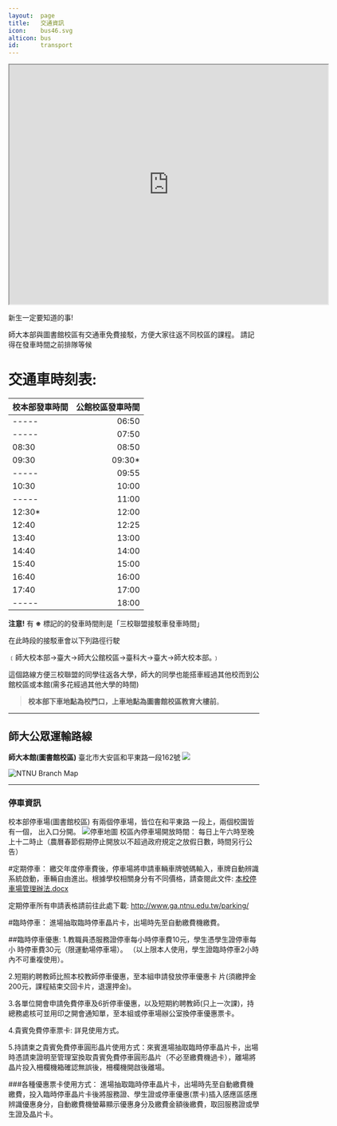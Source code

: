 ```yaml
---
layout:  page
title:   交通資訊
icon:    bus46.svg
alticon: bus
id:      transport
---
```


<iframe src="https://www.google.com/maps/d/u/0/embed?mid=zRos_7YRoPcM.kqo-P9poGfdM" width="640" height="480"></iframe>

新生一定要知道的事!

師大本部與圖書館校區有交通車免費接駁，方便大家往返不同校區的課程。
請記得在發車時間之前排隊等候

#  交通車時刻表:

| 校本部發車時間| 公館校區發車時間|
| :------------ |---------------:|
| -----  | 06:50  |
| -----  | 07:50  |
| 08:30  | 08:50  |
| 09:30  | 09:30* |
| -----  | 09:55  |
| 10:30  | 10:00  |
| -----  | 11:00  |
| 12:30* | 12:00  |
| 12:40  | 12:25  |
| 13:40  | 13:00  |
| 14:40  | 14:00  |
| 15:40  | 15:00  |
| 16:40  | 16:00  |
| 17:40  | 17:00  |
| -----  | 18:00  |


**注意!**  有 **※** 標記的的發車時間則是「三校聯盟接駁車發車時間」

在此時段的接駁車會以下列路徑行駛

﹝師大校本部→臺大→師大公館校區→臺科大→臺大→師大校本部。﹞

這個路線方便三校聯盟的同學往返各大學，師大的同學也能搭車經過其他校而到公館校區或本館(需多花經過其他大學的時間)

>**校本部下車地點為校門口，上車地點為圖書館校區教育大樓前**。


***

## 師大公眾運輸路線
**師大本館(圖書館校區)**					  臺北市大安區和平東路一段162號
![](https://axjqzg-bn1305.files.1drv.com/y3m1fbzTF8P-nd7i8pQG-eY_js-itZENwrEJZoPYPyPiM-GzAKhflPnaOWGZZVPdLFOf42-t_8MQeYRwZzZxYw8shWN_yarUINyykhBeXynWPhuJguCz0GRf8eYm9Y_64QU_5H6Vt9l3lqkvL8K6che8oi70yC6LQKioTnhQ0SvuSQ/%E5%B8%AB%E5%A4%A7%E6%9C%AC%E9%A4%A8%E4%BA%A4%E9%80%9A%E8%B7%AF%E7%B7%9A.png?psid=1)

![NTNU Branch Map](https://axkbzg-bn1305.files.1drv.com/y3mLXY8UnnvkZgCMmclWcjNCUs7TJiO17yoOqfaxeoG-4webKYNUa5vR5QD-PosYx5NJ63hZYuwBFXYuLVUjJ_A75lrPXZUMOinj17cHFApEqGCjKyVlUc8JmuPD6EkofYj_nfNJV-ljC-97h0csRzJy7U4OVMEHo9FJPfO_rVtDr4/%E5%B8%AB%E5%A4%A7%E5%85%AC%E9%A4%A8%E4%BA%A4%E9%80%9A%E8%B7%AF%E7%B7%9A.png?psid=1)


***
### 停車資訊

校本部停車場(圖書館校區)
有兩個停車場，皆位在和平東路
一段上，兩個校園皆有一個，
出入口分開。
![停車地圖](https://bbkdzg-bn1305.files.1drv.com/y3pZj1wcviDPS4IqzOn-IELcnf5wa8gFe1S7VeB3_K65U_5-heCI8hLA0WpO7t_ghQ8g-wNE4f-GJ65zNOLwtTon05teOwbVkfV_hnhoU_L7ssSkh69gMMP3QTbM3wb7w7aQuqYWvpQEKrzmdHp2CQMrAB6OMJLpHL0vsH3F_hpxdc/%E8%9E%A2%E5%B9%95%E6%93%B7%E5%8F%96%E7%95%AB%E9%9D%A2%20(179).png?psid=1)
校區內停車場開放時間：
每日上午六時至晚上十二時止（農曆春節假期停止開放以不超過政府規定之放假日數，時間另行公告）

#定期停車：
繳交年度停車費後，停車場將申請車輛車牌號碼輸入，車牌自動辨識系統啟動，車輛自由進出。根據學校相關身分有不同價格，請查閱此文件: [本校停車場管理辦法.docx](http://www.ga.ntnu.edu.tw/aff/form/1040616本校停車場管理辦法.docx)

定期停車所有申請表格請前往此處下載: http://www.ga.ntnu.edu.tw/parking/


#臨時停車：
進場抽取臨時停車晶片卡，出場時先至自動繳費機繳費。

##臨時停車優惠:
1.教職員憑服務證停車每小時停車費10元，學生憑學生證停車每小
時停車費30元（限運動場停車場）。 （以上限本人使用，學生證臨時停車2小時內不可重複使用）。

2.短期約聘教師比照本校教師停車優惠，至本組申請發放停車優惠卡
片(須繳押金200元，課程結束交回卡片，退還押金)。

3.各單位開會申請免費停車及6折停車優惠，以及短期約聘教師(只上一次課)，持總務處核可並用印之開會通知單，至本組或停車場辦公室換停車優惠票卡。

4.貴賓免費停車票卡: 詳見使用方式。

5.持請柬之貴賓免費停車圓形晶片使用方式：來賓進場抽取臨時停車晶片卡，出場時憑請柬證明至管理室換取貴賓免費停車圓形晶片（不必至繳費機過卡），離場將晶片投入柵欄機箱確認無誤後，柵欄機開啟後離場。

###各種優惠票卡使用方式：
進場抽取臨時停車晶片卡，出場時先至自動繳費機繳費，投入臨時停車晶片卡後將服務證、學生證或停車優惠(票卡)插入感應區感應辨識優惠身分，自動繳費機螢幕顯示優惠身分及繳費金額後繳費，取回服務證或學生證及晶片卡。
